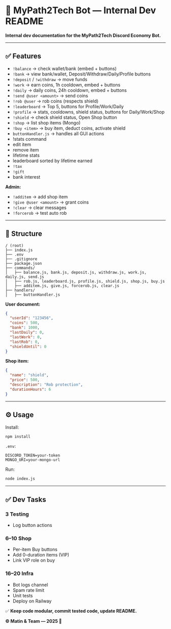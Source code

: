 # 📌 MyPath2Tech Bot — Internal Dev README

**Internal dev documentation for the MyPath2Tech Discord Economy Bot.**

---

## ✅ Features

* `!balance` → check wallet/bank (embed + buttons)
* `!bank` → view bank/wallet, Deposit/Withdraw/Daily/Profile buttons
* `!deposit` / `!withdraw` → move funds
* `!work` → earn coins, 1h cooldown, embed + buttons
* `!daily` → daily coins, 24h cooldown, embed + buttons
* `!send @user <amount>` → send coins
* `!rob @user` → rob coins (respects shield)
* `!leaderboard` → Top 5, buttons for Profile/Work/Daily
* `!profile` → stats, cooldowns, shield status, buttons for Daily/Work/Shop
* `!shield` → check shield status, Open Shop button
* `!shop` → list shop items (Mongo)
* `!buy <item>` → buy item, deduct coins, activate shield
* `buttonHandler.js` → handles all GUI actions
* !stats command
* edit item
* remove item
* lifetime stats
* leaderboard sorted by lifetime earned
* `!tax`
* `!gift`
* bank interest

**Admin:**

* `!additem` → add shop item
* `!give @user <amount>` → grant coins
* `!clear` → clear messages
* `!forcerob` → test auto rob

---

## 📁 Structure

```
/ (root)
├── index.js
├── .env
├── .gitignore
├── package.json
├── commands/
│   ├── balance.js, bank.js, deposit.js, withdraw.js, work.js, daily.js, send.js
│   ├── rob.js, leaderboard.js, profile.js, shield.js, shop.js, buy.js
│   ├── additem.js, give.js, forcerob.js, clear.js
├── handlers/
│   ├── buttonHandler.js
```

**User document:**

```json
{
  "userId": "123456",
  "coins": 500,
  "bank": 1000,
  "lastDaily": 0,
  "lastWork": 0,
  "lastRob": 0,
  "shieldUntil": 0
}
```

**Shop item:**

```json
{
  "name": "shield",
  "price": 500,
  "description": "Rob protection",
  "durationHours": 6
}
```

---

## ⚙️ Usage

Install:

```bash
npm install
```

`.env`:

```env
DISCORD_TOKEN=your-token
MONGO_URI=your-mongo-url
```

Run:

```bash
node index.js
```

---

## ✅ Dev Tasks

### 3 Testing
* Log button actions
### 6–10 Shop

* Per-item Buy buttons
* Add 0-duration items (VIP)
* Link VIP role on buy

### 16–20 Infra

* Bot logs channel
* Spam rate limit
* Unit tests
* Deploy on Railway

✅ **Keep code modular, commit tested code, update README.**

**© Matin & Team — 2025 🚀**
